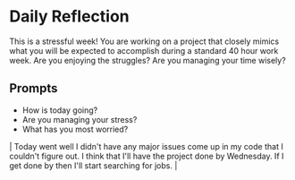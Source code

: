 # Daily Reflection
This is a stressful week! You are working on a project that closely mimics what you will be expected to accomplish during a standard 40 hour work week. Are you enjoying the struggles? Are you managing your time wisely? 

## Prompts
- How is today going? 
- Are you managing your stress?
- What has you most worried?

| Today went well I didn't have any major issues come up in my code that I couldn't figure out. I think that I'll have the project done by Wednesday. If I get done by then I'll start searching for jobs. |